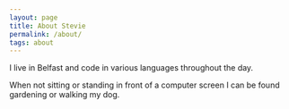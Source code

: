 ```yaml
---
layout: page
title: About Stevie
permalink: /about/
tags: about
---
```


I live in Belfast and code in various languages throughout the day.

When not sitting or standing in front of a computer screen I can be found gardening or walking my dog.
